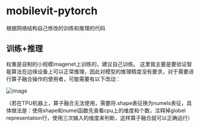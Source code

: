 # mobilevit-pytorch 
根据网络结构自己修改的训练和推理的代码 
## 训练+推理
权重是自制的小规模imagenet上训练的，建议自己训练。
这里我主要是要验证智能算法在边缘设备上可以正常推理，因此对模型的推理精度没有要求，对于需要进行算子融合操作的使用者，可能需要有以下改动： 

![image](https://github.com/bez-ciebie/mobilevit-pytorch-train-infer/assets/47070146/99d8988c-b1fc-4b07-ae87-ba0165a22fdf) 

 （若在TPU机器上，算子融合无法使用，需要将.shape表征换为numels表征，具体做法是：使用shape和numel函数先查看cpu上的维度和个数，注释掉globel representation行，使用三次输入的维度来判断，这样算子融合就可以正确运行）


